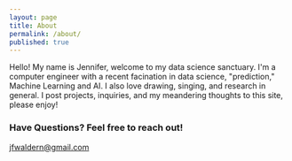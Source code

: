 ```yaml
---
layout: page
title: About
permalink: /about/
published: true
---
```


Hello! My name is Jennifer, welcome to my data science sanctuary. I'm a computer engineer with a recent facination in data science, "prediction," Machine Learning and AI. I also love drawing, singing, and research in general. I post projects, inquiries, and my meandering thoughts to this site, please enjoy!

### Have Questions? Feel free to reach out!

[jfwaldern@gmail.com](mailto:jfwaldern@gmail.com)
